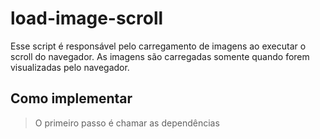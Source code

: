 # load-image-scroll

Esse script é responsável pelo carregamento de imagens ao executar o scroll do navegador. As imagens são carregadas somente quando forem visualizadas pelo navegador. 

## Como implementar

> O primeiro passo é chamar as dependências
